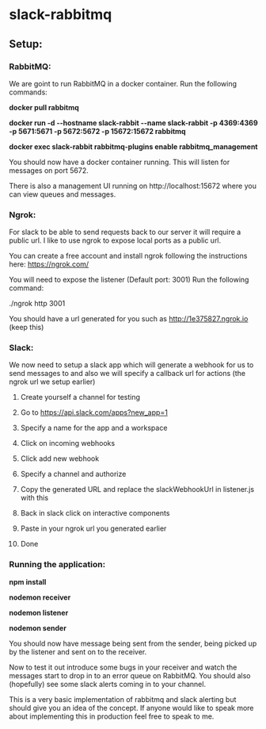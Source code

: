
# slack-rabbitmq

  

## Setup:

  

### RabbitMQ:

  

We are goint to run RabbitMQ in a docker container. Run the following commands:

**docker pull rabbitmq**

**docker run -d --hostname slack-rabbit --name slack-rabbit -p 4369:4369 -p 5671:5671 -p 5672:5672 -p 15672:15672 rabbitmq**

**docker exec slack-rabbit rabbitmq-plugins enable rabbitmq_management**

  

You should now have a docker container running. This will listen for messages on port 5672.

There is also a management UI running on http://localhost:15672 where you can view queues and messages.

  

### Ngrok:

  

For slack to be able to send requests back to our server it will require a public url. I like to use ngrok to expose local ports as a public url.

  

You can create a free account and install ngrok following the instructions here: https://ngrok.com/

  

You will need to expose the listener (Default port: 3001) Run the following command:

  

./ngrok http 3001

  

You should have a url generated for you such as http://1e375827.ngrok.io (keep this)

  

### Slack:

  

We now need to setup a slack app which will generate a webhook for us to send messages to and also we will specify a callback url for actions (the ngrok url we setup earlier)

  

1. Create yourself a channel for testing

2. Go to https://api.slack.com/apps?new_app=1

3. Specify a name for the app and a workspace

4. Click on incoming webhooks

5. Click add new webhook

6. Specify a channel and authorize

7. Copy the generated URL and replace the slackWebhookUrl in listener.js with this

8. Back in slack click on interactive components

9. Paste in your ngrok url you generated earlier

10. Done

  

### Running the application:

**npm install**

**nodemon receiver**

**nodemon listener**

**nodemon sender**

You should now have message being sent from the sender, being picked up by the listener and sent on to the receiver.

Now to test it out introduce some bugs in your receiver and watch the messages start to drop in to an error queue on RabbitMQ. You should also (hopefully) see some slack alerts coming in to your channel.

This is a very basic implementation of rabbitmq and slack alerting but should give you an idea of the concept. If anyone would like to speak more about implementing this in production feel free to speak to me.